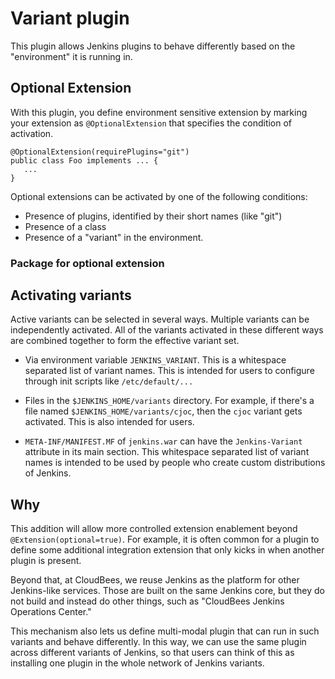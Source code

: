 # Variant plugin
This plugin allows Jenkins plugins to behave differently based on the "environment" it is running in.

## Optional Extension
With this plugin, you define environment sensitive extension by marking your extension as `@OptionalExtension`
that specifies the condition of activation.
 
```
@OptionalExtension(requirePlugins="git")
public class Foo implements ... {
   ...
}
```

Optional extensions can be activated by one of the following conditions:

* Presence of plugins, identified by their short names (like "git")
* Presence of a class
* Presence of a "variant" in the environment.

### Package for optional extension


## Activating variants
Active variants can be selected in several ways. Multiple variants can be independently activated.
All of the variants activated in these different ways are combined together to form the effective variant set.

* Via environment variable `JENKINS_VARIANT`. This is a whitespace separated list of variant names.
  This is intended for users to configure through init scripts like `/etc/default/...`

* Files in the `$JENKINS_HOME/variants` directory. For example, if there's a file named
  `$JENKINS_HOME/variants/cjoc`, then the `cjoc` variant gets activated. This is also intended
  for users.

* `META-INF/MANIFEST.MF` of `jenkins.war` can have the `Jenkins-Variant` attribute in its main section.
  This whitespace separated list of variant names is intended to be used by people who create
  custom distributions of Jenkins.


## Why
This addition will allow more controlled extension enablement beyond `@Extension(optional=true)`. For example,
it is often common for a plugin to define some additional integration extension that only kicks in when another
plugin is present.

Beyond that, at CloudBees, we reuse Jenkins as the platform for other Jenkins-like services. Those are built
on the same Jenkins core, but they do not build and instead do other things, such as "CloudBees Jenkins Operations
Center."

This mechanism also lets us define multi-modal plugin that can run in such variants and behave differently.
In this way, we can use the same plugin across different variants of Jenkins, so that users can think of this as
installing one plugin in the whole network of Jenkins variants.
